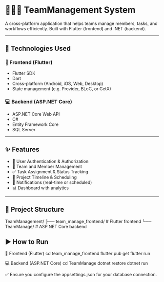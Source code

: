 # 🧑‍🤝‍🧑 TeamManagement System

A cross-platform application that helps teams manage members, tasks, and workflows efficiently. Built with Flutter (frontend) and .NET (backend).

---

## 🔧 Technologies Used

### 🚀 Frontend (Flutter)
- Flutter SDK
- Dart
- Cross-platform (Android, iOS, Web, Desktop)
- State management (e.g. Provider, BLoC, or GetX)

### 💻 Backend (ASP.NET Core)
- ASP.NET Core Web API
- C#
- Entity Framework Core
- SQL Server

---

## ✨ Features

- 🔐 User Authentication & Authorization  
- 👥 Team and Member Management  
- ✅ Task Assignment & Status Tracking  
- 📅 Project Timeline & Scheduling  
- 📨 Notifications (real-time or scheduled)  
- 📊 Dashboard with analytics

---

## 📁 Project Structure

TeamManagement/
├── team_manage_frontend/    # Flutter frontend
└── TeamManage/              # ASP.NET Core backend

## ▶️ How to Run
📲 Frontend (Flutter)
cd team_manage_frontend
flutter pub get
flutter run

💻 Backend (ASP.NET Core)
cd TeamManage
dotnet restore
dotnet run

✅ Ensure you configure the appsettings.json for your database connection.



